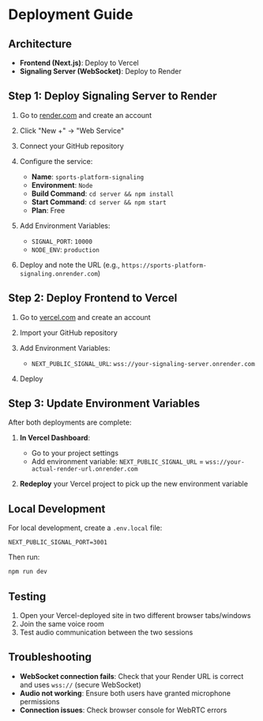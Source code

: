 # Deployment Guide

## Architecture
- **Frontend (Next.js)**: Deploy to Vercel
- **Signaling Server (WebSocket)**: Deploy to Render

## Step 1: Deploy Signaling Server to Render

1. Go to [render.com](https://render.com) and create an account
2. Click "New +" → "Web Service"
3. Connect your GitHub repository
4. Configure the service:
   - **Name**: `sports-platform-signaling`
   - **Environment**: `Node`
   - **Build Command**: `cd server && npm install`
   - **Start Command**: `cd server && npm start`
   - **Plan**: Free

5. Add Environment Variables:
   - `SIGNAL_PORT`: `10000`
   - `NODE_ENV`: `production`

6. Deploy and note the URL (e.g., `https://sports-platform-signaling.onrender.com`)

## Step 2: Deploy Frontend to Vercel

1. Go to [vercel.com](https://vercel.com) and create an account
2. Import your GitHub repository
3. Add Environment Variables:
   - `NEXT_PUBLIC_SIGNAL_URL`: `wss://your-signaling-server.onrender.com`

4. Deploy

## Step 3: Update Environment Variables

After both deployments are complete:

1. **In Vercel Dashboard**:
   - Go to your project settings
   - Add environment variable: `NEXT_PUBLIC_SIGNAL_URL` = `wss://your-actual-render-url.onrender.com`

2. **Redeploy** your Vercel project to pick up the new environment variable

## Local Development

For local development, create a `.env.local` file:
```
NEXT_PUBLIC_SIGNAL_PORT=3001
```

Then run:
```bash
npm run dev
```

## Testing

1. Open your Vercel-deployed site in two different browser tabs/windows
2. Join the same voice room
3. Test audio communication between the two sessions

## Troubleshooting

- **WebSocket connection fails**: Check that your Render URL is correct and uses `wss://` (secure WebSocket)
- **Audio not working**: Ensure both users have granted microphone permissions
- **Connection issues**: Check browser console for WebRTC errors
